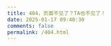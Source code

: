 ```yaml
---
title: 404，页面不见了？TA也不见了！
date: 2025-01-17 09:40:30
comments: false
permalink: /404.html
---
```


<!DOCTYPE html>
<html lang="en">
	<head>
		<meta charset="UTF-8">
		<title>404</title>
	</head>
	<body>
		<script type="text/javascript" 			  src="//qzonestyle.gtimg.cn/qzone/hybrid/app/404/search_children.js" charset="utf-8">
		</script>
	</body>
</html>
